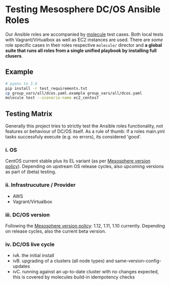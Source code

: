 # Testing Mesosphere DC/OS Ansible Roles

Our Ansible roles are accompanied by [molecule](https://molecule.readthedocs.io/en/latest/index.html) test cases.
Both local tests with Vagrant/Virtualbox as well as EC2 instances are used. There are *some* role specific cases in their roles respective `molecule/` director and **a global suite that runs all roles from a single unified playbook by installing full clusers**.

## Example

```bash
# pyenv to 3.6
pip install -r test_requirements.txt
cp group_vars/all/dcos.yaml.example group_vars/all/dcos.yaml
molecule test --scenario-name ec2_centos7
```

## Testing Matrix

Generally this project tries to strictly test the Ansible roles functionality, not features or behaviour of DC/OS itself. As a rule of thumb: If a roles main.yml tasks successfuly execute (e.g. no errors), its considered 'good'.

### i. OS

CentOS current stable plus its EL variant (as per [Mesosphere version policy](https://docs.mesosphere.com/version-policy/)). Depending on upstream OS release cycles, also upcoming versions as part of (beta) testing.

### ii. Infrastrucuture / Provider

* AWS
* Vagrant/Virtualbox

### iii. DC/OS version

Following the [Mesosphere version policy](https://docs.mesosphere.com/version-policy/): 1.12, 1.11, 1.10 currently. Depending on release cycles, also the current beta version.

### iv. DC/OS live cycle

* ivA. the initial install
* ivB. upgrading of a clusters (all node types) and same-version-config-updates
* ivC. running against an up-to-date cluster with no changes expected, this is covered by molecules build-in idempotency checks
